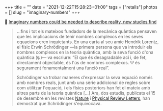 +++
title = ""
date = "2021-12-22T15:28:23+01:00"
tags = ["retalls"]
photos = []
slug = "imaginary-numbers"
+++

📎 [Imaginary numbers could be needed to describe reality, new studies find](https://www.livescience.com/imaginary-numbers-needed-to-describe-reality)

> …fins i tot els mateixos fundadors de la mecànica quàntica pensaven que les implicacions de tenir nombres complexos en les seves equacions eren inquietants. En una carta al seu amic Hendrik Lorentz, el físic Erwin Schrödinger —la primera persona que va introduir els nombres complexos en la teoria quàntica, amb la seva funció d'ona quàntica (ψ)— va escriure: “El que és desagradable ací i, de fet, directament objectable, és l'ús de nombres complexos. Ψ és segurament fonamentalment una funció real”.
> 
> Schrödinger va trobar maneres d'expressar la seva equació només amb nombres reals, junt amb una sèrie addicional de regles sobre com utilitzar l'equació, i els físics posteriors han fet el mateix amb altres parts de la teoria quàntica […] Ara, dos estudis, publicats el 15 de desembre en les revistes [Nature](https://www.nature.com/articles/s41586-021-04160-4) i [Physical Review Letters](https://journals.aps.org/prl/accepted/0907bY08X531687d3971977071a6d5f742cb036ed), han demostrat que Schrödinger s'equivocava.
